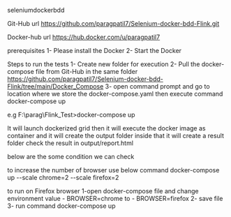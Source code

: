 seleniumdockerbdd

Git-Hub url
https://github.com/paragpatil7/Selenium-docker-bdd-Flink.git

Docker-hub url
https://hub.docker.com/u/paragpatil7

prerequisites
1- Please install the Docker
2- Start the Docker

Steps to run the tests
1- Create new folder for execution
2- Pull the docker-compose file from Git-Hub in the same folder
https://github.com/paragpatil7/Selenium-docker-bdd-Flink/tree/main/Docker_Compose
3- open command prompt and go to location where we store the docker-compose.yaml
then execute command
docker-compose up

e.g F:\parag\Flink_Test>docker-compose up

It will launch dockerized grid then it will execute the docker image as container and it will create the output folder inside that it will create a result folder
check the result in output/report.html

below are the some condition we can check 

to increase the number of browser use below command
docker-compose up --scale chrome=2 --scale firefox=2

to run on Firefox browser
1-open docker-compose file and change environment value - BROWSER=chrome to - BROWSER=firefox
2- save file 
3- run command 
docker-compose up
